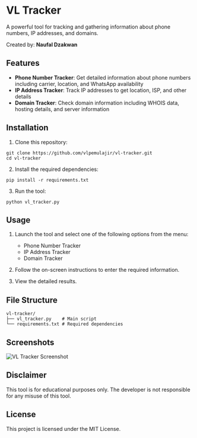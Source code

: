 # VL Tracker

A powerful tool for tracking and gathering information about phone numbers, IP addresses, and domains.

Created by: **Naufal Dzakwan**

## Features

- **Phone Number Tracker**: Get detailed information about phone numbers including carrier, location, and WhatsApp availability
- **IP Address Tracker**: Track IP addresses to get location, ISP, and other details
- **Domain Tracker**: Check domain information including WHOIS data, hosting details, and server information

## Installation

1. Clone this repository:
```
git clone https://github.com/vlpemulajir/vl-tracker.git
cd vl-tracker
```

2. Install the required dependencies:
```
pip install -r requirements.txt
```

3. Run the tool:
```
python vl_tracker.py
```

## Usage

1. Launch the tool and select one of the following options from the menu:
   - Phone Number Tracker
   - IP Address Tracker
   - Domain Tracker

2. Follow the on-screen instructions to enter the required information.

3. View the detailed results.

## File Structure

```
vl-tracker/
├── vl_tracker.py    # Main script
└── requirements.txt # Required dependencies
```

## Screenshots

![VL Tracker Screenshot](https://example.com/screenshot.png)

## Disclaimer

This tool is for educational purposes only. The developer is not responsible for any misuse of this tool.

## License

This project is licensed under the MIT License.
